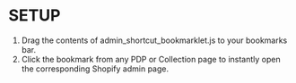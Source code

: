 # SETUP
1. Drag the contents of admin_shortcut_bookmarklet.js to your bookmarks bar.
2. Click the bookmark from any PDP or Collection page to instantly open the corresponding Shopify admin page. 
